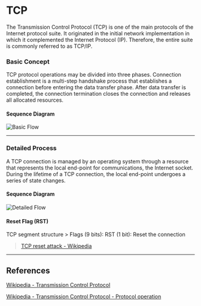 TCP
===

The Transmission Control Protocol (TCP) is one of the main protocols of the Internet protocol suite. It originated in the initial network implementation in which it complemented the Internet Protocol (IP). Therefore, the entire suite is commonly referred to as TCP/IP. 

### Basic Concept

TCP protocol operations may be divided into three phases. Connection establishment is a multi-step handshake process that establishes a connection before entering the data transfer phase. After data transfer is completed, the connection termination closes the connection and releases all allocated resources.

#### Sequence Diagram

![Basic Flow](https://www.plantuml.com/plantuml/proxy?src=https://raw.githubusercontent.com/yidas/web-service-principles/main/tcp/basic-flow.plantuml)

---

### Detailed Process

A TCP connection is managed by an operating system through a resource that represents the local end-point for communications, the Internet socket. During the lifetime of a TCP connection, the local end-point undergoes a series of state changes.

#### Sequence Diagram

![Detailed Flow](https://www.plantuml.com/plantuml/proxy?src=https://raw.githubusercontent.com/yidas/web-service-principles/main/tcp/detailed-flow.plantuml)

#### Reset Flag (RST)

TCP segment structure > Flags (9 bits): RST (1 bit): Reset the connection

> [TCP reset attack - Wikipedia](https://en.wikipedia.org/wiki/TCP_reset_attack)

---

References
----------

[Wikipedia - Transmission Control Protocol](https://en.wikipedia.org/wiki/Transmission_Control_Protocol)

[Wikipedia - Transmission Control Protocol - Protocol operation](https://en.wikipedia.org/wiki/Transmission_Control_Protocol#Protocol_operation)

